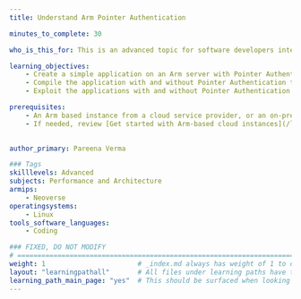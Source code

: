 ```yaml
---
title: Understand Arm Pointer Authentication

minutes_to_complete: 30

who_is_this_for: This is an advanced topic for software developers interested in understanding Arm Pointer Authentication.

learning_objectives:
    - Create a simple application on an Arm server with Pointer Authentication
    - Compile the application with and without Pointer Authentication to inspect the instructions generated
    - Exploit the applications with and without Pointer Authentication to demonstrate how Pointer Authentication instructions enhance security.

prerequisites:
    - An Arm based instance from a cloud service provider, or an on-premise Arm server.
    - If needed, review [Get started with Arm-based cloud instances](/learning-paths/servers-and-cloud-computing/csp/) to learn how to deploy Arm in the cloud. These learning paths also point to more advanced learning paths that show how to automate the deployment of Arm instances at different cloud providers.
    

author_primary: Pareena Verma

### Tags
skilllevels: Advanced
subjects: Performance and Architecture
armips:
    - Neoverse
operatingsystems:
    - Linux
tools_software_languages:
    - Coding

### FIXED, DO NOT MODIFY
# ================================================================================
weight: 1                       # _index.md always has weight of 1 to order correctly
layout: "learningpathall"       # All files under learning paths have this same wrapper
learning_path_main_page: "yes"  # This should be surfaced when looking for related content. Only set for _index.md of learning path content.
---
```

